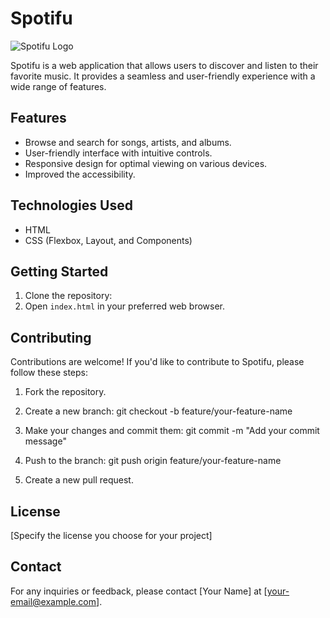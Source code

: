 # Spotifu

![Spotifu Logo](link/to/your/logo.png)

Spotifu is a web application that allows users to discover and listen to their favorite music. It provides a seamless and user-friendly experience with a wide range of features.

## Features

- Browse and search for songs, artists, and albums.
- User-friendly interface with intuitive controls.
- Responsive design for optimal viewing on various devices.
- Improved the accessibility.

## Technologies Used

- HTML
- CSS (Flexbox, Layout, and Components)

## Getting Started

1. Clone the repository:
2. Open `index.html` in your preferred web browser.

## Contributing

Contributions are welcome! If you'd like to contribute to Spotifu, please follow these steps:

1. Fork the repository.

2. Create a new branch:
git checkout -b feature/your-feature-name

3. Make your changes and commit them:
git commit -m "Add your commit message"

4. Push to the branch:
git push origin feature/your-feature-name


5. Create a new pull request.

## License

[Specify the license you choose for your project]

## Contact

For any inquiries or feedback, please contact [Your Name] at [your-email@example.com].
